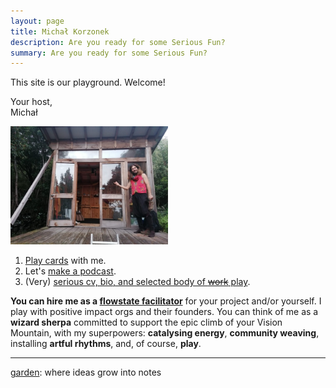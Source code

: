 ```yaml
---
layout: page
title: Michał Korzonek
description: Are you ready for some Serious Fun?
summary: Are you ready for some Serious Fun?
---
```


This site is our playground. Welcome!

Your host,<br>
Michał

<img src="/assets/michal-cabin-vibes-profile.jpeg" alt="Michal in front of the Cabin" width="50%" class="float-right">

1. [Play cards](/cards) with me.
2. Let's [make a podcast](/podcast).
3. (Very) [serious cv, bio, and selected body of ~~work~~ play](bio).

**You can hire me as a [flowstate facilitator](/flowplay)** for your project and/or yourself. I play with positive impact orgs and their founders. You can think of me as a **wizard sherpa** committed to support the epic climb of your Vision Mountain, with my superpowers: **catalysing energy**, **community weaving**, installing **artful rhythms**, and, of course, **play**.

---
[garden](/garden): where ideas grow into notes

